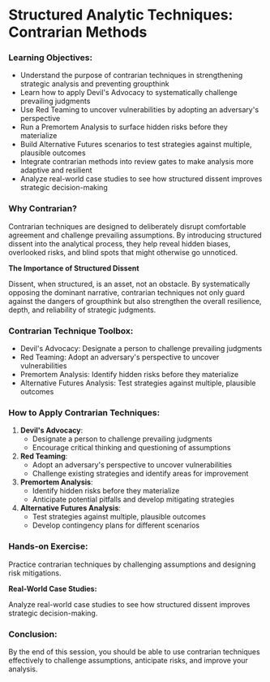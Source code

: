 **Structured Analytic Techniques: Contrarian Methods**
======================================================

### Learning Objectives:

* Understand the purpose of contrarian techniques in strengthening strategic analysis and preventing groupthink
* Learn how to apply Devil's Advocacy to systematically challenge prevailing judgments
* Use Red Teaming to uncover vulnerabilities by adopting an adversary's perspective
* Run a Premortem Analysis to surface hidden risks before they materialize
* Build Alternative Futures scenarios to test strategies against multiple, plausible outcomes
* Integrate contrarian methods into review gates to make analysis more adaptive and resilient
* Analyze real-world case studies to see how structured dissent improves strategic decision-making

### Why Contrarian?

Contrarian techniques are designed to deliberately disrupt comfortable agreement and challenge prevailing assumptions. By introducing structured dissent into the analytical process, they help reveal hidden biases, overlooked risks, and blind spots that might otherwise go unnoticed.

**The Importance of Structured Dissent**

Dissent, when structured, is an asset, not an obstacle. By systematically opposing the dominant narrative, contrarian techniques not only guard against the dangers of groupthink but also strengthen the overall resilience, depth, and reliability of strategic judgments.

### Contrarian Technique Toolbox:

* Devil's Advocacy: Designate a person to challenge prevailing judgments
* Red Teaming: Adopt an adversary's perspective to uncover vulnerabilities
* Premortem Analysis: Identify hidden risks before they materialize
* Alternative Futures Analysis: Test strategies against multiple, plausible outcomes

### How to Apply Contrarian Techniques:

1. **Devil's Advocacy**:
	* Designate a person to challenge prevailing judgments
	* Encourage critical thinking and questioning of assumptions
2. **Red Teaming**:
	* Adopt an adversary's perspective to uncover vulnerabilities
	* Challenge existing strategies and identify areas for improvement
3. **Premortem Analysis**:
	* Identify hidden risks before they materialize
	* Anticipate potential pitfalls and develop mitigating strategies
4. **Alternative Futures Analysis**:
	* Test strategies against multiple, plausible outcomes
	* Develop contingency plans for different scenarios

### Hands-on Exercise:

Practice contrarian techniques by challenging assumptions and designing risk mitigations.

**Real-World Case Studies:**

Analyze real-world case studies to see how structured dissent improves strategic decision-making.

### Conclusion:

By the end of this session, you should be able to use contrarian techniques effectively to challenge assumptions, anticipate risks, and improve your analysis.